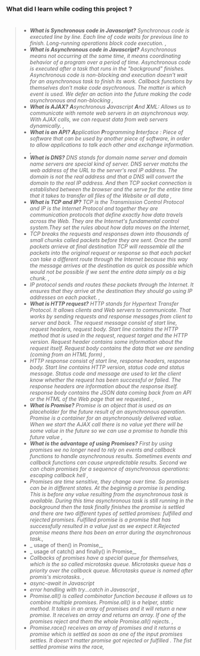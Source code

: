 ### What did I learn while coding this project ?

> #
>
> - _**What is Synchronous code in Javascript?** Synchronous code is executed line by line. Each line of code waits for previous line to finish. Long-running operations block code execution. ,_
> - _**What is Asynchronous code in Javascript?** Asynchronous means not occurring at the same time, it means coordinating behavior of a program over a period of time. Asynchronous code is executed after a task that runs in the "background" finishes. Asynchronous code is non-blocking and execution doesn't wait for an asynchronous task to finish its work. Callback functions by themselves don't make code asychronous. The matter is which event is used. We defer an action into the future making the code asynchronous and non-blocking ,_
> - _**What is AJAX?** **A**synchronous **J**avascript **A**nd **X**ML: Allows us to communicate with remote web servers in an asynchronous way. With AJAX calls, we can request data from web servers dynamically. ,_
> - _**What is an API?** **A**pplication **P**rogramming **I**nterface : Piece of software that can be used by another piece of software, in order to allow applications to talk each other and exchange information. ,_
> - _**What is DNS?** DNS stands for domain name server and domain name servers are special kind of server. DNS server matchs the web address of the URL to the server's real IP address. The domain is not the real address and that a DNS will convert the domain to the real IP address. And then TCP socket connection is established between the browser and the serve for the entire time that it takes to transfer all files of the Website or all data ,_
> - _**What is TCP and IP?** TCP is the Transmission Control Protocol and IP is the Internet Protocol and together they are communication protocols that define exactly how data travels across the Web. They are the Internet's fundamental control system.They set the rules about how data moves on the Internet,_
> - _TCP breaks the requests and responses down into thousands of small chunks called packets before they are sent. Once the samll packets arrieve at final destination TCP will reassemble all the packets into the original request or response so that each packet can take a different route through the Internet because this way the message arrives at the destination as quick as possible which would not be possible if we sent the entire data simply as a big chunk. ,_
> - _IP protocol sends and routes these packets through the Internet. It ensures that they arrive at the destination they should go using IP addresses on each packet. ,_
> - _**What is HTTP request?** HTTP stands for Hypertext Transfer Protocol. It allows clients and Web servers to communicate. That works by sending requests and response messages from client to server and back. The request message consist of start line, request headers, request body. Start line contains the HTTP method that is used in the request, request target and the HTTP version. Request header contains some information about the request itself. Request body contains the data that we are sending (coming from an HTML form) ,_
> - _HTTP response consist of start line, response headers, response body. Start line contains HTTP version, status code and status message. Status code and message are used to let the client know whether the request has been successful or failed. The response headers are information about the response itself. response body contains the JSON data coming back from an API or the HTML of the Web page that we requested. ,_
> - _**What is Promise?** Promise is an object that is used as an placeholder for the future result of an asynchronous operation. Promise is a container for an asynchronously delivered value. When we start the AJAX call there is no value yet there will be some value in the future so we can use a promise to handle this future value ,_
> - _**What is the advantage of using Promises?** First by using promises we no longer need to rely on events and callback functions to handle asynchronous results. Sometimes events and callback functions can cause unpredictable results. Second we can chain promises for a sequence of asynchronous operations: escaping callback hell ,_
> - _Promises are time sensitive, they change over time. So promises can be in different states. At the beginnig a promise is pending. This is before any value resulting from the asynchronous task is available. During this time asynchronous task is still running in the background then the task finally finishes the promise is settled and there are two different types of settled promises: fulfilled and rejected promises. Fulfilled promise is a promise that has successfully resulted in a value just as we expect it.Rejected promise means there has been an error during the asynchronous task.,_
> - _ usage of then() in Promise,_
> - _ usage of catch() and finally() in Promise,_
> - _Callbacks of promises have a special queue for themselves, which is the so called microtasks queue. Microtasks queue has a priority over the callback queue. Microtasks queue is named after promis's microtasks. ,_
> - _async-await in Javascript_
> - _error handling with try...catch in Javascript ,_
> - _Promise.all() is called combinator function because it allows us to combine multiple promises. Promise.all() is a helper, static method. It takes in an array of promises and it will return a new promise. It receives an array and returns an array. If one of the promises reject and them the whole Promise.all() rejects. ,_
> - _Promise.race() receives an array of promises and it returns a promise which is settled as soon as one of the input promises settles. It doesn't matter promise got rejected or fulfilled . The fist settled promise wins the race,_
>
> #
